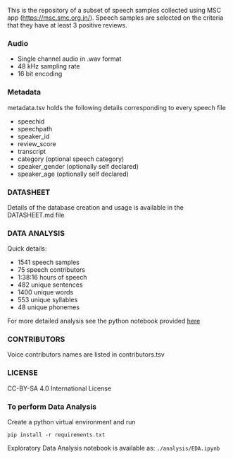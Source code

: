 This is the repository of a subset of speech samples collected using MSC app (https://msc.smc.org.in/). Speech samples are selected on the criteria that they have at least 3 positive reviews.

### Audio

- Single channel audio in .wav format
- 48 kHz sampling rate
- 16 bit encoding

### Metadata

metadata.tsv holds the following details corresponding to every speech file

- speechid
- speechpath
- speaker_id
- review_score
- transcript
- category (optional speech category)
- speaker_gender (optionally self declared)
- speaker_age (optionally self declared)

### DATASHEET

Details of the database creation and usage is available in the DATASHEET.md file

### DATA ANALYSIS

Quick details:
- 1541 speech samples
- 75 speech contributors
- 1:38:16 hours of speech
- 482 unique sentences
- 1400 unique words
- 553 unique syllables
- 48 unique phonemes

For more detailed analysis see the python notebook provided [here](https://gitlab.com/smc/msc-reviewed-speech/-/blob/master/analysis/EDA.ipynb)


### CONTRIBUTORS

Voice contributors names are listed in contributors.tsv

### LICENSE

CC-BY-SA 4.0 International License

### To perform Data Analysis

Create a python virtual environment and run 

```pip install -r requirements.txt```

Exploratory Data Analysis notebook is available as: `./analysis/EDA.ipynb`



